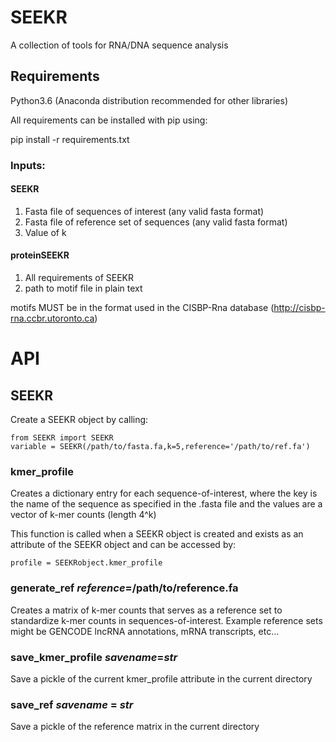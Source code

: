 # SEEKR
A collection of tools for RNA/DNA sequence analysis

## Requirements

Python3.6 (Anaconda distribution recommended for other libraries)

All requirements can be installed with pip using:

pip install -r requirements.txt


### Inputs: 

#### SEEKR 

1. Fasta file of sequences of interest (any valid fasta format)
2. Fasta file of reference set of sequences (any valid fasta format)
3. Value of k

#### proteinSEEKR

1. All requirements of SEEKR
2. path to motif file in plain text

motifs MUST be in the format used in the CISBP-Rna database (http://cisbp-rna.ccbr.utoronto.ca) 


# API

## SEEKR

Create a SEEKR object by calling:
```
from SEEKR import SEEKR
variable = SEEKR(/path/to/fasta.fa,k=5,reference='/path/to/ref.fa')
```
### kmer_profile
Creates a dictionary entry for each sequence-of-interest, where the key is the name of the sequence as specified in the .fasta file and the values are a vector of k-mer counts (length 4^k)

This function is called when a SEEKR object is created and exists as an attribute of the SEEKR object and can be accessed by:

```
profile = SEEKRobject.kmer_profile
```

### generate_ref *reference*=/path/to/reference.fa
Creates a matrix of k-mer counts that serves as a reference set to standardize k-mer counts in sequences-of-interest. Example reference sets might be GENCODE lncRNA annotations, mRNA transcripts, etc...


### save_kmer_profile *savename*=*str*
Save a pickle of the current kmer_profile attribute in the current directory

### save_ref *savename* = *str*
Save a pickle of the reference matrix in the current directory
